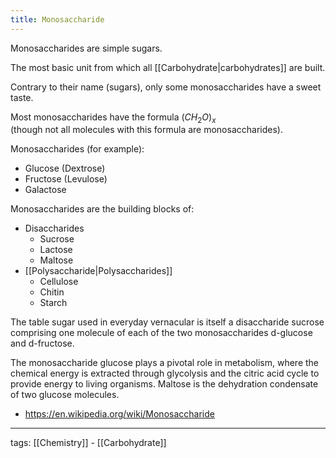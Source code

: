 ```yaml
---
title: Monosaccharide
---
```


Monosaccharides are simple sugars.  

The most basic unit from which all [[Carbohydrate|carbohydrates]] are built.  

Contrary to their name (sugars), only some monosaccharides have a sweet taste.  

Most monosaccharides have the formula $(CH_{2}O)_{x}$  
(though not all molecules with this formula are monosaccharides).  

Monosaccharides (for example):
- Glucose (Dextrose)  
- Fructose (Levulose)  
- Galactose  

Monosaccharides are the building blocks of:  
- Disaccharides  
	- Sucrose
	- Lactose
	- Maltose  
- [[Polysaccharide|Polysaccharides]]  
	- Cellulose
	- Chitin
	- Starch  

The table sugar used in everyday vernacular is itself a disaccharide sucrose comprising one molecule of each of the two monosaccharides d-glucose and d-fructose.  

The monosaccharide glucose plays a pivotal role in metabolism, where the chemical energy is extracted through glycolysis and the citric acid cycle to provide energy to living organisms. Maltose is the dehydration condensate of two glucose molecules.  

- https://en.wikipedia.org/wiki/Monosaccharide

---

tags: [[Chemistry]] - [[Carbohydrate]]